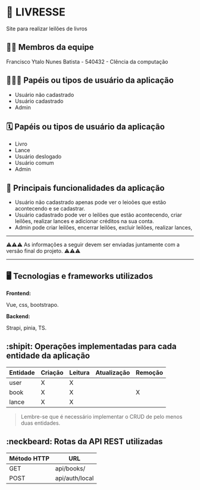 
# :checkered_flag: LIVRESSE

Site para realizar leilões de livros

## :technologist: Membros da equipe

Francisco Ytalo Nunes Batista - 540432 - CIência da computação

## :people_holding_hands: Papéis ou tipos de usuário da aplicação

- Usuário não cadastrado
- Usuário cadastrado
- Admin

## :spiral_calendar: Papéis ou tipos de usuário da aplicação

- Livro
- Lance
- Usuário deslogado
- Usuário comum
- Admin


## :triangular_flag_on_post:	 Principais funcionalidades da aplicação

- Usuário não cadastrado apenas pode ver o leioões que estão acontecendo e se cadastrar.
- Usuário cadastrado pode ver o leilões que estão acontecendo, criar leilões, realizar lances e adicionar créditos na sua conta.
- Admin pode criar leilões, encerrar leilões, excluir leilões, realizar lances,


----

:warning::warning::warning: As informações a seguir devem ser enviadas juntamente com a versão final do projeto. :warning::warning::warning:


----

## :desktop_computer: Tecnologias e frameworks utilizados

**Frontend:**

Vue, css, bootstrapo.

**Backend:**

Strapi, pinia, TS.


## :shipit: Operações implementadas para cada entidade da aplicação


| Entidade| Criação | Leitura | Atualização | Remoção |
| --- | --- | --- | --- | --- |
| user| X |  X  |  |  | 
| book | X |   X |  |  X  |  | 
| lance| X|  X |  |  |

> Lembre-se que é necessário implementar o CRUD de pelo menos duas entidades.

## :neckbeard: Rotas da API REST utilizadas

| Método HTTP | URL |
| --- | --- |
| GET | api/books/|
| POST | api/auth/local|

